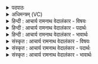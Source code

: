 <details><summary>पदपाठः</summary>

आ꣢। जा꣣मिः꣢। अ꣡त्के꣢꣯। अ꣣व्यत। भुजे꣢। न। पु꣣त्रः꣢। पु꣣त्। त्रः꣢। ओ꣣ण्योः꣣꣬। स꣡र꣢꣯त्। जा꣣रः꣢। न। यो꣡ष꣢꣯णाम्। व꣣रः꣢। न। यो꣡नि꣢꣯म्। आ꣣स꣡द꣢म्। आ꣣। स꣡द꣢꣯म्। १३८७।
</details>

<details><summary>अधिमन्त्रम् (VC)</summary>

- पवमानः सोमः
- प्रजापतिर्वैश्वामित्रो वाच्यो वा
- अनुष्टुप्
- गान्धारः
</details>

<details><summary>हिन्दी : आचार्य रामनाथ वेदालंकार - विषयः</summary>

अब उपासक कहता है।
</details>

<details><summary>हिन्दी : आचार्य रामनाथ वेदालंकार - पदार्थः</summary>

पदार्थान्वयभाषाः -  (जामिः) हमारा बन्धु परमेश्वर, हमारे द्वारा (अत्के) अन्तरात्मा में (अव्यत) लाया जा रहा है, (न) जैसे (पुत्रः) पुत्र (ओण्योः) माता-पिता की (भुजे) भुजा में लाया जाता है। वह (सरत्) हमारी ओर आ रहा है, (जारः न) जैसे सूर्य (योषणाम्) रात्रि के प्रति (सरत्) आता है और (वरः न) जैसे वर, कन्या से विवाह करके (योनिम्) घर में (आसदम्) रहने के लिए (सरत्) आता है ॥२॥ यहाँ उपमालङ्कार है ॥२॥
</details>

<details><summary>हिन्दी : आचार्य रामनाथ वेदालंकार - भावार्थः</summary>

भावार्थभाषाः -  पुत्र के समान,पत्नी के समान और घर के समान प्रिय परमेश्वर का प्रेम और श्रद्धा से ध्यान करके स्तोता-जन परम तृप्ति तथा आनन्द पाते हैं ॥२॥
</details>

<details><summary>संस्कृत : आचार्य रामनाथ वेदालंकार - विषयः</summary>

अथोपासको ब्रूते।
</details>

<details><summary>संस्कृत : आचार्य रामनाथ वेदालंकार - पदार्थः</summary>

पदार्थान्वयभाषाः -  जामिः अस्माकं (बन्धुभूतः) सोमः परमेश्वरः। [स नो॒ बन्धु॑र्जनि॒ता। य० ३२।१० इति स्मरणात्।] (अत्के) अन्तरात्मनि। अत सातत्यगमने। इण्भीकापाशल्यतिमर्चिभ्यः कन्। उ० ३।४३ इति कन् प्रत्ययः। ‘अततीति अत्कः वायुः आत्मा च’ इति दशपाद्युणादिवृत्तिकारः माणिक्यः। (अव्यत) आव्यत, (अस्माभिः) आनीयते। [अवतेर्गत्यर्थात् कर्मणि लङि आडागमाभावे रूपम्।] (न) यथा (पुत्रः) तनयः (ओण्योः) मातापित्रोः। [ओण्योः इति द्यावापृथिवीनामसु पठितम्। निघं० ३।३०। द्यौ॒॑३ष्पितः॒ पृथि॑वि॒ मातः॒। ऋ० ६।५१।५ इति वचनात् तयोर्मातापितृत्वम्।] (भुजे) बाहौ यथा आनीयते, स च (सरत्) अस्मान् प्रति आगच्छति, (जारः न) सूर्यो यथा (योषणाम्) रात्रिम् (सरत्) गच्छति। [इ॒षि॒रा योषा॑ युव॒तिर्दमू॑ना रात्री॑ दे॒वस्य॑ सवि॒तुर्भग॑स्य (अथ० १९।४९।१) इति वचनाद् रात्रिः सूर्यस्य योषा। आदित्योऽत्र जार उच्यते, रात्रेर्जरयिता। निरु० ३।१६। सरत् इति सृ गतौ धातोर्लेटि रूपम्।] अपि च (वरः न) वरः यथा, कन्यां विवाह्य (योनिम्) गृहम् (आसदम्) आसत्तुं (सरत्) आ गच्छति, तद्वत् ॥२॥ अत्रोपमालङ्कारः ॥२॥
</details>

<details><summary>संस्कृत : आचार्य रामनाथ वेदालंकार - भावार्थः</summary>

भावार्थभाषाः -  पुत्रवज्जायावद् गृहवच्च प्रियं परमेश्वरं प्रेम्णा श्रद्धया च हृदि ध्यात्वा स्तोतारः परमां तृप्तिमानन्दं च लभन्ते ॥२॥
</details>